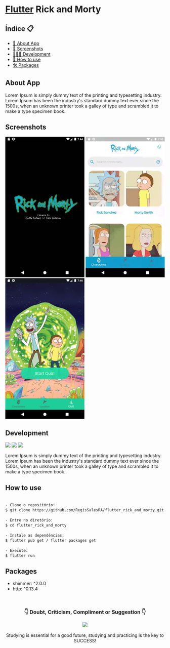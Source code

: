 # [Flutter][] Rick and Morty

[Flutter]: https://docs.flutter.dev/

<h2>Índice 📋</h2>

   <p>
   
   - [📖 About App](#About-App)
   - [📱 Screenshots](#Screenshots)
   - [👨🏽‍💻 Development](#Development)
   - [📲 How to use](#How-to-use)
   - [🛠 Packages](#Packages)
  
   </p>

<h2>About App</h2>

<p>
Lorem Ipsum is simply dummy text of the printing and typesetting industry. Lorem Ipsum has been the industry's standard dummy text ever since the 1500s, when an unknown printer took a galley of type and scrambled it to make a type specimen book.
</p>

<h2>Screenshots</h2>

<img src="https://github.com/RegisSalesRA/flutter_rick_and_morty/blob/master/assets/readme/characters.gif" width="250"> <img src="https://github.com/RegisSalesRA/flutter_rick_and_morty/blob/master/assets/readme/locations.gif" width="250"> <img src="https://github.com/RegisSalesRA/flutter_rick_and_morty/blob/master/assets/readme/quiz.png" width="250"> 

<p>
</p>

<h2>Development</h2>

<img src="https://img.shields.io/badge/Flutter Version-3.3.2-blue"> <img src="https://img.shields.io/badge/Dart Version-2.18.1-blueviolet"> <img src="https://img.shields.io/badge/JDK version-11.0.16-yellowgreen">
 
<p>
Lorem Ipsum is simply dummy text of the printing and typesetting industry. Lorem Ipsum has been the industry's standard dummy text ever since the 1500s, when an unknown printer took a galley of type and scrambled it to make a type specimen book.
</p>


<h2>How to use</h2>
<p>

```

- Clone o repositório:
$ git clone https://github.com/RegisSalesRA/flutter_rick_and_morty.git

- Entre no diretório:
$ cd flutter_rick_and_morty

- Instale as dependências:
$ flutter pub get / flutter packages get

- Execute:
$ flutter run

```

</p>
 
<p>
<h2>Packages</h2>
<p>

-  shimmer: ^2.0.0
-  http: ^0.13.4 

</br>

<p align="center">
<h3 align="center">👇 Doubt, Criticism, Compliment or Suggestion 👇</h3> 
  </p>
  <p align="center">
  <a href="https://www.linkedin.com/in/regisrommel/" target="_blank"><img src="https://img.shields.io/badge/-LinkedIn-%230077B5?style=for-the-badge&logo=linkedin&logoColor=white" target="_blank">
  </a> 
</p>
<p align="center">
Studying is essential for a good future, studying and practicing is the key to SUCCESS!
</p>
